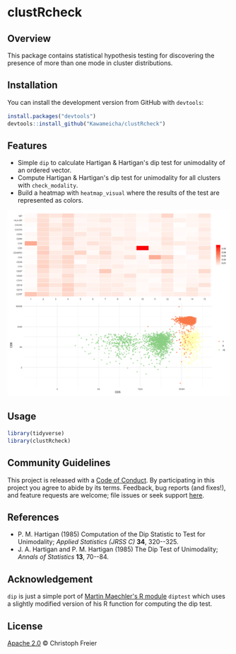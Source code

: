 # clustRcheck

## Overview

This package contains statistical hypothesis testing for discovering the presence of more than one mode in cluster distributions.

## Installation

You can install the development version from GitHub with `devtools`:

``` r
install.packages("devtools")
devtools::install_github("Kawameicha/clustRcheck")
```

## Features

* Simple `dip` to calculate Hartigan & Hartigan's dip test for unimodality of an ordered vector.
* Compute Hartigan & Hartigan's dip test for unimodality for all clusters with `check_modality`.
* Build a heatmap with `heatmap_visual` where the results of the test are represented as colors.

![](https://github.com/Kawameicha/project_files/blob/master/clustRcheck.png)

## Usage 

``` r
library(tidyverse)
library(clustRcheck)
```

## Community Guidelines

This project is released with a [Code of Conduct](https://github.com/Kawameicha/project_files/blob/master/CODE_OF_CONDUCT.md). By participating in this project you agree to abide by its terms. Feedback, bug reports (and fixes!), and feature requests are welcome; file issues or seek support [here](http://github.com/Kawameicha/clustRcheck/issues).

## References

 - P. M. Hartigan (1985) Computation of the Dip Statistic to Test for Unimodality; *Applied Statistics (JRSS C)* **34**, 320--325.
 - J. A. Hartigan and P. M. Hartigan (1985) The Dip Test of Unimodality; *Annals of Statistics* **13**, 70--84.

## Acknowledgement

`dip` is just a simple port of [Martin Maechler's R module](http://cran.r-project.org/web/packages/diptest/index.html) `diptest` which uses a slightly modified version of his R function for computing the dip test.

## License

[Apache 2.0](https://opensource.org/licenses/Apache-2.0) © Christoph Freier
